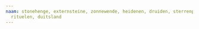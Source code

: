 ```yaml
---
naam: stonehenge, externsteine, zonnewende, heidenen, druiden, sterrenpriesters,
  rituelen, duitsland
---
```

